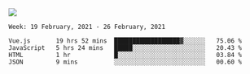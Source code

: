 <!--
**Mat2ja/Mat2ja** is a ✨ _special_ ✨ repository because its `README.md` (this file) appears on your GitHub profile.

Here are some ideas to get you started:

- 🔭 I’m currently working on ...
- 🌱 I’m currently learning ...
- 👯 I’m looking to collaborate on ...
- 🤔 I’m looking for help with ...
- 💬 Ask me about ...
- 📫 How to reach me: ...
- 😄 Pronouns: ...
- ⚡ Fun fact: ...
-->

<img src='https://media.giphy.com/media/xT9IgG50Fb7Mi0prBC/giphy.gif'>

<!--START_SECTION:waka-->
```text
Week: 19 February, 2021 - 26 February, 2021

Vue.js       19 hrs 52 mins  ██████████████████▓░░░░░░   75.06 % 
JavaScript   5 hrs 24 mins   █████░░░░░░░░░░░░░░░░░░░░   20.43 % 
HTML         1 hr            █░░░░░░░░░░░░░░░░░░░░░░░░   03.84 % 
JSON         9 mins          ░░░░░░░░░░░░░░░░░░░░░░░░░   00.60 % 
```
<!--END_SECTION:waka-->
